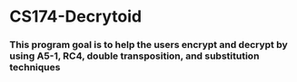 # CS174-Decrytoid
### This program goal is to help the users encrypt and decrypt by using A5-1, RC4, double transposition, and substitution techniques
